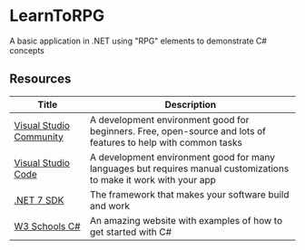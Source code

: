 # LearnToRPG
A basic application in .NET using "RPG" elements to demonstrate C# concepts


## Resources

| Title | Description |
| --- | --- |
| [Visual Studio Community](https://visualstudio.microsoft.com/vs/community/)| A development environment good for beginners. Free, open-source and lots of features to help with common tasks
| [Visual Studio Code](https://code.visualstudio.com/) | A development environment good for many languages but requires manual customizations to make it work with your app |
| [.NET 7 SDK](https://dotnet.microsoft.com/en-us/download/dotnet/7.0) | The framework that makes your software build and work
| [W3 Schools C#](https://www.w3schools.com/cs/cs_getstarted.php) | An amazing website with examples of how to get started with C#
